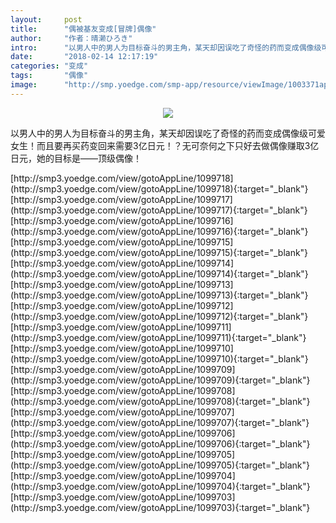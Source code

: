 ```yaml
---
layout:     post
title:      "偶被基友变成[冒牌]偶像"
author:     "作者：晴濑ひろき"
intro:      "以男人中的男人为目标奋斗的男主角，某天却因误吃了奇怪的药而变成偶像级可爱女生！而且要再买药变回来需要3亿日元！？无可奈何之下只好去做偶像赚取3亿日元，她的目标是——顶级偶像！"
date:       "2018-02-14 12:17:19"
categories: "变成"
tags:       "偶像"
image:      "http://smp.yoedge.com/smp-app/resource/viewImage/1003371appline.png"
---
```

<div style="text-align: center">
<p><img src="http://smp.yoedge.com/smp-app/resource/viewImage/1003371appline.png"/></p>
</div>
<p class="post-meta">
<span>以男人中的男人为目标奋斗的男主角，某天却因误吃了奇怪的药而变成偶像级可爱女生！而且要再买药变回来需要3亿日元！？无可奈何之下只好去做偶像赚取3亿日元，她的目标是——顶级偶像！</span>
</p>
[http://smp3.yoedge.com/view/gotoAppLine/1099718](http://smp3.yoedge.com/view/gotoAppLine/1099718){:target="_blank"}
[http://smp3.yoedge.com/view/gotoAppLine/1099717](http://smp3.yoedge.com/view/gotoAppLine/1099717){:target="_blank"}
[http://smp3.yoedge.com/view/gotoAppLine/1099716](http://smp3.yoedge.com/view/gotoAppLine/1099716){:target="_blank"}
[http://smp3.yoedge.com/view/gotoAppLine/1099715](http://smp3.yoedge.com/view/gotoAppLine/1099715){:target="_blank"}
[http://smp3.yoedge.com/view/gotoAppLine/1099714](http://smp3.yoedge.com/view/gotoAppLine/1099714){:target="_blank"}
[http://smp3.yoedge.com/view/gotoAppLine/1099713](http://smp3.yoedge.com/view/gotoAppLine/1099713){:target="_blank"}
[http://smp3.yoedge.com/view/gotoAppLine/1099712](http://smp3.yoedge.com/view/gotoAppLine/1099712){:target="_blank"}
[http://smp3.yoedge.com/view/gotoAppLine/1099711](http://smp3.yoedge.com/view/gotoAppLine/1099711){:target="_blank"}
[http://smp3.yoedge.com/view/gotoAppLine/1099710](http://smp3.yoedge.com/view/gotoAppLine/1099710){:target="_blank"}
[http://smp3.yoedge.com/view/gotoAppLine/1099709](http://smp3.yoedge.com/view/gotoAppLine/1099709){:target="_blank"}
[http://smp3.yoedge.com/view/gotoAppLine/1099708](http://smp3.yoedge.com/view/gotoAppLine/1099708){:target="_blank"}
[http://smp3.yoedge.com/view/gotoAppLine/1099707](http://smp3.yoedge.com/view/gotoAppLine/1099707){:target="_blank"}
[http://smp3.yoedge.com/view/gotoAppLine/1099706](http://smp3.yoedge.com/view/gotoAppLine/1099706){:target="_blank"}
[http://smp3.yoedge.com/view/gotoAppLine/1099705](http://smp3.yoedge.com/view/gotoAppLine/1099705){:target="_blank"}
[http://smp3.yoedge.com/view/gotoAppLine/1099704](http://smp3.yoedge.com/view/gotoAppLine/1099704){:target="_blank"}
[http://smp3.yoedge.com/view/gotoAppLine/1099703](http://smp3.yoedge.com/view/gotoAppLine/1099703){:target="_blank"}


